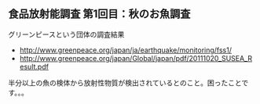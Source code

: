 ## 食品放射能調査 第1回目：秋のお魚調査

グリーンピースという団体の調査結果
* http://www.greenpeace.org/japan/ja/earthquake/monitoring/fss1/
* http://www.greenpeace.org/japan/Global/japan/pdf/20111020_SUSEA_Result.pdf

半分以上の魚の検体から放射性物質が検出されているとのこと。困ったことです。。。
